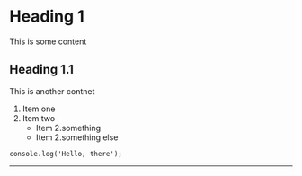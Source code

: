 # Heading 1

This is some content

## Heading 1.1

This is another contnet

1. Item one
2. Item two
    * Item 2.something
    * Item 2.something else

```
console.log('Hello, there');
```

---
